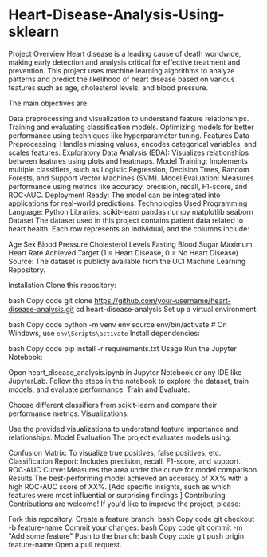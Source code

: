 # Heart-Disease-Analysis-Using-sklearn
Project Overview
Heart disease is a leading cause of death worldwide, making early detection and analysis critical for effective treatment and prevention. This project uses machine learning algorithms to analyze patterns and predict the likelihood of heart disease based on various features such as age, cholesterol levels, and blood pressure.

The main objectives are:

Data preprocessing and visualization to understand feature relationships.
Training and evaluating classification models.
Optimizing models for better performance using techniques like hyperparameter tuning.
Features
Data Preprocessing: Handles missing values, encodes categorical variables, and scales features.
Exploratory Data Analysis (EDA): Visualizes relationships between features using plots and heatmaps.
Model Training: Implements multiple classifiers, such as Logistic Regression, Decision Trees, Random Forests, and Support Vector Machines (SVM).
Model Evaluation: Measures performance using metrics like accuracy, precision, recall, F1-score, and ROC-AUC.
Deployment Ready: The model can be integrated into applications for real-world predictions.
Technologies Used
Programming Language: Python
Libraries:
scikit-learn
pandas
numpy
matplotlib
seaborn
Dataset
The dataset used in this project contains patient data related to heart health. Each row represents an individual, and the columns include:

Age
Sex
Blood Pressure
Cholesterol Levels
Fasting Blood Sugar
Maximum Heart Rate Achieved
Target (1 = Heart Disease, 0 = No Heart Disease)
Source: The dataset is publicly available from the UCI Machine Learning Repository.

Installation
Clone this repository:

bash
Copy code
git clone https://github.com/your-username/heart-disease-analysis.git
cd heart-disease-analysis
Set up a virtual environment:

bash
Copy code
python -m venv env
source env/bin/activate  # On Windows, use `env\Scripts\activate`
Install dependencies:

bash
Copy code
pip install -r requirements.txt
Usage
Run the Jupyter Notebook:

Open heart_disease_analysis.ipynb in Jupyter Notebook or any IDE like JupyterLab.
Follow the steps in the notebook to explore the dataset, train models, and evaluate performance.
Train and Evaluate:

Choose different classifiers from scikit-learn and compare their performance metrics.
Visualizations:

Use the provided visualizations to understand feature importance and relationships.
Model Evaluation
The project evaluates models using:

Confusion Matrix: To visualize true positives, false positives, etc.
Classification Report: Includes precision, recall, F1-score, and support.
ROC-AUC Curve: Measures the area under the curve for model comparison.
Results
The best-performing model achieved an accuracy of XX% with a high ROC-AUC score of XX%.
[Add specific insights, such as which features were most influential or surprising findings.]
Contributing
Contributions are welcome! If you'd like to improve the project, please:

Fork this repository.
Create a feature branch:
bash
Copy code
git checkout -b feature-name
Commit your changes:
bash
Copy code
git commit -m "Add some feature"
Push to the branch:
bash
Copy code
git push origin feature-name
Open a pull request.
